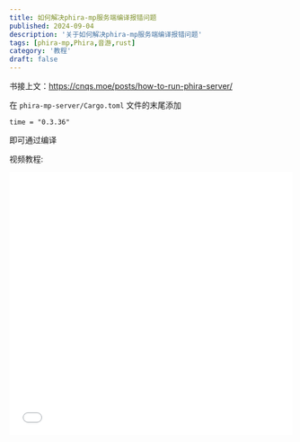 ```yaml
---
title: 如何解决phira-mp服务端编译报错问题
published: 2024-09-04
description: '关于如何解决phira-mp服务端编译报错问题'
tags: [phira-mp,Phira,音游,rust]
category: '教程'
draft: false
---
```

书接上文：https://cnqs.moe/posts/how-to-run-phira-server/

在 `phira-mp-server/Cargo.toml` 文件的末尾添加

```text
time = "0.3.36"
```

即可通过编译

视频教程:

<iframe width="100%" height="468" src="//player.bilibili.com/player.html?bvid=BV1DBHaeXEwz" scrolling="no" border="0" frameborder="no" framespacing="0" allowfullscreen="true"> </iframe>